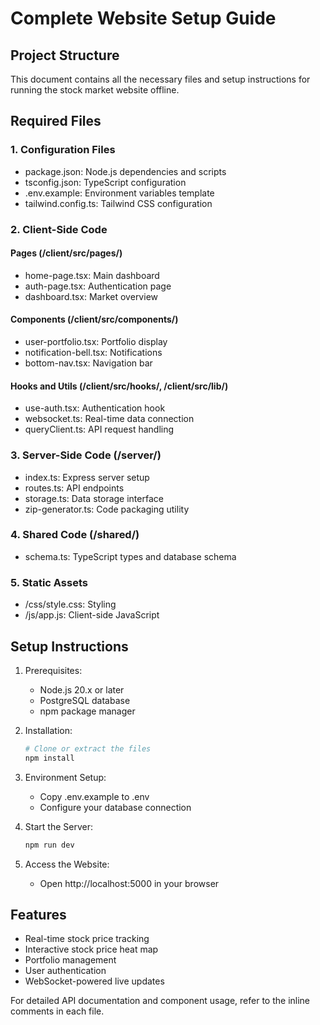 # Complete Website Setup Guide

## Project Structure
This document contains all the necessary files and setup instructions for running the stock market website offline.

## Required Files

### 1. Configuration Files
- package.json: Node.js dependencies and scripts
- tsconfig.json: TypeScript configuration
- .env.example: Environment variables template
- tailwind.config.ts: Tailwind CSS configuration

### 2. Client-Side Code
#### Pages (/client/src/pages/)
- home-page.tsx: Main dashboard
- auth-page.tsx: Authentication page
- dashboard.tsx: Market overview

#### Components (/client/src/components/)
- user-portfolio.tsx: Portfolio display
- notification-bell.tsx: Notifications
- bottom-nav.tsx: Navigation bar

#### Hooks and Utils (/client/src/hooks/, /client/src/lib/)
- use-auth.tsx: Authentication hook
- websocket.ts: Real-time data connection
- queryClient.ts: API request handling

### 3. Server-Side Code (/server/)
- index.ts: Express server setup
- routes.ts: API endpoints
- storage.ts: Data storage interface
- zip-generator.ts: Code packaging utility

### 4. Shared Code (/shared/)
- schema.ts: TypeScript types and database schema

### 5. Static Assets
- /css/style.css: Styling
- /js/app.js: Client-side JavaScript

## Setup Instructions

1. Prerequisites:
   - Node.js 20.x or later
   - PostgreSQL database
   - npm package manager

2. Installation:
   ```bash
   # Clone or extract the files
   npm install
   ```

3. Environment Setup:
   - Copy .env.example to .env
   - Configure your database connection

4. Start the Server:
   ```bash
   npm run dev
   ```

5. Access the Website:
   - Open http://localhost:5000 in your browser

## Features
- Real-time stock price tracking
- Interactive stock price heat map
- Portfolio management
- User authentication
- WebSocket-powered live updates

For detailed API documentation and component usage, refer to the inline comments in each file.
